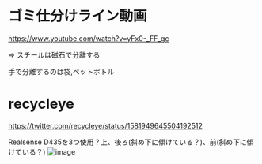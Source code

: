 # ゴミ仕分けライン動画

https://www.youtube.com/watch?v=yFx0-_FF_gc

=> スチールは磁石で分離する

手で分離するのは袋,ペットボトル

# recycleye

https://twitter.com/recycleye/status/1581949645504192512

Realsense D435を3つ使用？上、後ろ(斜め下に傾けている？)、前(斜め下に傾けている？)
![image](https://github.com/hoshianaaa/garbage_classification/assets/40942409/a5d4461b-d6a8-4618-8e16-f625df860667)

